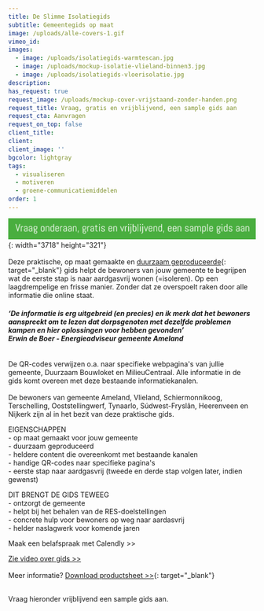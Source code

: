 ```yaml
---
title: De Slimme Isolatiegids
subtitle: Gemeentegids op maat
image: /uploads/alle-covers-1.gif
vimeo_id:
images:
  - image: /uploads/isolatiegids-warmtescan.jpg
  - image: /uploads/mockup-isolatie-vlieland-binnen3.jpg
  - image: /uploads/isolatiegids-vloerisolatie.jpg
description:
has_request: true
request_image: /uploads/mockup-cover-vrijstaand-zonder-handen.png
request_title: Vraag, gratis en vrijblijvend, een sample gids aan
request_cta: Aanvragen
request_on_top: false
client_title:
client:
client_image: ''
bgcolor: lightgray
tags:
  - visualiseren
  - motiveren
  - groene-communicatiemiddelen
order: 1
---
```

![](/uploads/vraag-onderaan.png){: width="3718" height="321"}<br><br>Deze praktische, op maat gemaakte en&nbsp;[duurzaam geproduceerde](https://frisseplannen.nl/blogs/certificeringen/){: target="_blank"}&nbsp;gids helpt de bewoners van jouw gemeente te begrijpen wat de eerste stap is naar aardgasvrij wonen (=isoleren). Op een laagdrempelige en frisse manier. Zonder dat ze overspoelt raken door alle informatie die online staat.

#### *‘De informatie is erg uitgebreid (en precies) en ik merk dat het bewoners aanspreekt om te lezen dat dorpsgenoten met dezelfde problemen kampen en hier oplossingen voor hebben gevonden’<br>Erwin de Boer - Energieadviseur gemeente Ameland*

<br>De QR-codes verwijzen o.a. naar specifieke webpagina's van jullie gemeente, Duurzaam Bouwloket en MilieuCentraal. Alle informatie in de gids komt overeen met deze bestaande informatiekanalen.<br>​​​​​​<br>De bewoners van gemeente Ameland, Vlieland, Schiermonnikoog, Terschelling, Ooststellingwerf, Tynaarlo, Súdwest-Fryslân, Heerenveen en Nijkerk zijn al in het bezit van deze praktische gids.&nbsp;

EIGENSCHAPPEN<br>\- op maat gemaakt voor jouw gemeente<br>\- duurzaam geproduceerd<br>\- heldere content die overeenkomt met bestaande kanalen<br>\- handige QR-codes naar specifieke pagina's<br>\- eerste stap naar aardgasvrij (tweede en derde stap volgen later, indien gewenst)

DIT BRENGT DE GIDS TEWEEG<br>\- ontzorgt de gemeente<br>\- helpt bij het behalen van de RES-doelstellingen<br>\- concrete hulp voor bewoners op weg naar aardasvrij<br>\- helder naslagwerk voor komende jaren<br>

Maak een belafspraak met Calendly &gt;&gt;

[Zie video over gids &gt;&gt;](https://player.vimeo.com/video/832235256?h=256babdbba)<br><br>Meer informatie?&nbsp;[Download productsheet &gt;&gt;](https://bit.ly/productsheetDSI){: target="_blank"}

<br>Vraag hieronder vrijblijvend een sample gids aan.
